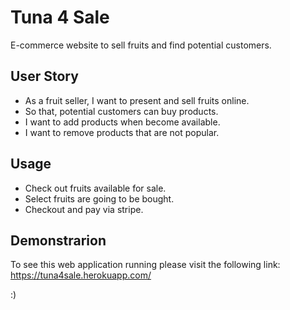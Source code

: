 # Tuna 4 Sale

E-commerce website to sell fruits and find potential customers.

## User Story

- As a fruit seller, I want to present and sell fruits online.
- So that, potential customers can buy products.
- I want to add products when become available.
- I want to remove products that are not popular.

## Usage

- Check out fruits available for sale.
- Select fruits are going to be bought.
- Checkout and pay via stripe.

## Demonstrarion

To see this web application running please visit the following link: https://tuna4sale.herokuapp.com/

:)
